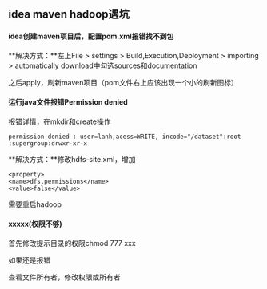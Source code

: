 ## idea maven hadoop遇坑

#### idea创建maven项目后，配置pom.xml报错找不到包

**解决方式：**左上File > settings > Build,Execution,Deployment > importing > automatically download中勾选sources和documentation

之后apply，刷新maven项目（pom文件右上应该出现一个小的刷新图标）

#### 运行java文件报错Permission denied

报错详情，在mkdir和create操作

```
permission denied : user=lanh,acess=WRITE, incode="/dataset":root :supergroup:drwxr-xr-x
```

**解决方式：**修改hdfs-site.xml，增加

```
<property>
<name>dfs.permissions</name>
<value>false</value>
```

需要重启hadoop

#### xxxxx(权限不够)

首先修改提示目录的权限chmod 777 xxx

如果还是报错

查看文件所有者，修改权限或所有者